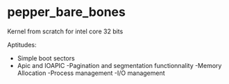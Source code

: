 # pepper_bare_bones


Kernel from scratch for intel core 32 bits

Aptitudes: 
- Simple boot sectors
- Apic and IOAPIC
-Pagination and segmentation functionnality
-Memory Allocation
-Process management
-I/O management
